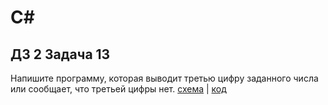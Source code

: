 # C#
## ДЗ 2 Задача 13
  Напишите программу, которая выводит третью цифру заданного числа или сообщает, что третьей цифры нет.
 [схема](digram.drawio.png) | [код](Program.cs)